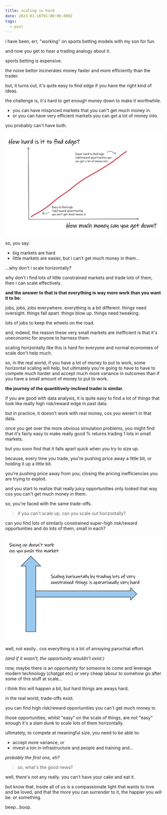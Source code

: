 ```yaml
---
title: scaling is hard
date: 2023-01-16T01:00:00.000Z
tags:
  - post
---
```


i have been, err, "working" on sports betting models with my son for fun. 

and now you get to hear a trading analogy about it.

sports betting is expensive. 

the noise bettor incinerates money faster and more efficiently than the trader.

but, it turns out, it's quite easy to find edge if you have the right kind of ideas.

the challenge is, it's hard to get enough money down to make it worthwhile.

 - you can have mispriced markets that you can't get much money in.
 - or you can have very efficient markets you can get a lot of money into.

you probably can't have both.

![](/media/sports1.jpg)

so, you say:
 - big markets are hard
 - little markets are easier, but i can't get much money in them...

...why don't i scale horizontally?

why don't i find lots of little constrained markets and trade lots of them, then i can scale effectively.

**and the answer to that is that everything is way more work than you want it to be.**

jobs, jobs, jobs everywhere. everything is a bit different. things need oversight. things fall apart. things blow up. things need tweaking.

lots of jobs to keep the wheels on the road.

and, indeed, the reason these very small markets are inefficient is that it's uneconomic for anyone to harness them.

scaling horizontally like this is hard for everyone and normal economies of scale don't help much.

so, in the real world, if you have a lot of money to put to work, some horizontal scaling will help, but ultimately you're going to have to have to compete much harder and accept much more variance in outcomes than if you have a small amount of money to put to work.

**the journey of the quantitively-inclined trader is similar.**

if you are good with data analysis, it is quite easy to find a lot of things that look like really high risk/reward edge in past data.

but in practice, it doesn't work with real money, cos you weren't in that data.

once you get over the more obvious simulation problems, you might find that it's fairly easy to make really good % returns trading 1 lots in small markets.

but you soon find that it falls apart quick when you try to size up.

because, every time you trade, you're pushing price away a little bit, or holding it up a little bit. 

you're pushing price away from you, closing the pricing inefficiencies you are trying to exploit.

and you start to realize that really juicy opportunities only looked that way cos you can't get much money in them.

so, you're faced with the same trade-offs.

> if you can't scale up, can you scale out horizontally?

can you find lots of similarly constrained super-high risk/reward opportunities and do lots of them, small in each?

![](/media/sports2.jpg)

well, not easily.. cos everything is a lot of annoying parochial effort.

*(and if it wasn't, the opportunity wouldn't exist.)*

now, maybe there is an opportunity for someone to come and leverage modern technology (chatgpt etc) or very cheap labour to somehow go after some of this stuff at scale... 

i think this will happen a bit, but hard things are aways hard.

in the real world, trade-offs exist. 

you can find high risk/reward opportunities you can't get much money in.

those opportunities, whilst "easy" on the scale of things, are not "easy" enough it's a slam dunk to scale lots of them horizontally.

ultimately, to compete at meaningful size, you need to be able to:
 - accept more variance, or
 - invest a ton in infrastructure and people and training and...

*probably the first one, eh?*

> so, what's the good news?

well, there's not any really. you can't have your cake and eat it.

but know that, inside all of us is a compassionate light that wants to love and be loved, and that the more you can surrender to it, the happier you will be. or something.

beep...boop.

